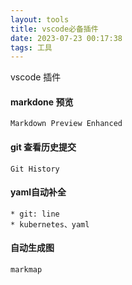 ```yaml
---
layout: tools
title: vscode必备插件
date: 2023-07-23 00:17:38
tags: 工具
---
```


vscode 插件

#### markdone 预览
```
Markdown Preview Enhanced
```

#### git 查看历史提交
```
Git History
```

#### yaml自动补全
```
* git: line
* kubernetes、yaml
```

#### 自动生成图
```
markmap
```